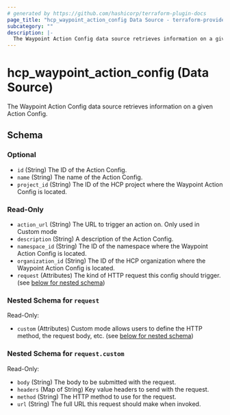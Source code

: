 ```yaml
---
# generated by https://github.com/hashicorp/terraform-plugin-docs
page_title: "hcp_waypoint_action_config Data Source - terraform-provider-hcp"
subcategory: ""
description: |-
  The Waypoint Action Config data source retrieves information on a given Action Config.
---
```


# hcp_waypoint_action_config (Data Source)

The Waypoint Action Config data source retrieves information on a given Action Config.



<!-- schema generated by tfplugindocs -->
## Schema

### Optional

- `id` (String) The ID of the Action Config.
- `name` (String) The name of the Action Config.
- `project_id` (String) The ID of the HCP project where the Waypoint Action Config is located.

### Read-Only

- `action_url` (String) The URL to trigger an action on. Only used in Custom mode
- `description` (String) A description of the Action Config.
- `namespace_id` (String) The ID of the namespace where the Waypoint Action Config is located.
- `organization_id` (String) The ID of the HCP organization where the Waypoint Action Config is located.
- `request` (Attributes) The kind of HTTP request this config should trigger. (see [below for nested schema](#nestedatt--request))

<a id="nestedatt--request"></a>
### Nested Schema for `request`

Read-Only:

- `custom` (Attributes) Custom mode allows users to define the HTTP method, the request body, etc. (see [below for nested schema](#nestedatt--request--custom))

<a id="nestedatt--request--custom"></a>
### Nested Schema for `request.custom`

Read-Only:

- `body` (String) The body to be submitted with the request.
- `headers` (Map of String) Key value headers to send with the request.
- `method` (String) The HTTP method to use for the request.
- `url` (String) The full URL this request should make when invoked.
